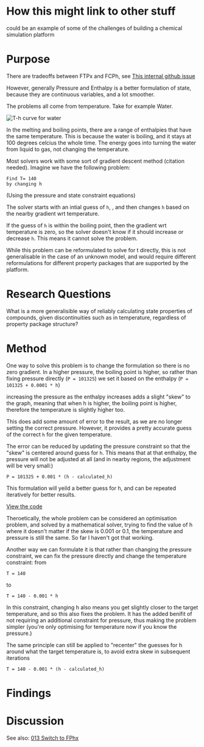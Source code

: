 # How this might link to other stuff

could be an example of some of the challenges of building a chemical simulation platform

# Purpose

There are tradeoffs between FTPx and FCPh, see [This internal github issue](https://github.com/waikato-ahuora-smart-energy-systems/Ahuora-Adaptive-Digital-Twin-Platform/issues/676)

However, generally Pressure and Enthalpy is a better formulation of state, because they are continuous variables, and a lot smoother.

The problems all come from temperature. Take for example Water.

![T-h curve for water](https://assets.coursehero.com/study-guides/lumen/images/introchem/heating-curve-for-water/ating-20curve-20of-20water1.jpeg)

In the melting and boiling points, there are a range of enthalpies that have the same temperature. This is because the water is boiling, and it stays at 100 degrees celcius the whole time. The energy goes into turning the water from liquid to gas, not changing the temperature.

Most solvers work with some sort of gradient descent method (citation needed). Imagine we have the following problem:

```
Find T= 140
by changing h
```


(Using the pressure and state constraint equations)

The solver starts with an intial guess of `h`, , and then changes `h` based on the nearby gradient wrt temperature.

If the guess of `h` is within the boiling point, then the gradient wrt temperature is zero, so the solver doesn't know if it should increase or decrease `h`. This means it cannot solve the problem.

While this problem can be reformulated to solve for t directly, this is not generalisable in the case of an unknown model, and would require different reformulations for different property packages that are supported by the platform.


# Research Questions

What is a more generalisible way of reliably calculating state properties of compounds, given discontinuities such as in temperature, regardless of property package structure?

# Method

One way to solve this problem is to change the formulation so there is no zero gradient. In a higher pressure, the boiling point is higher, so rather than fixing pressure directly (`P = 101325`) we set it based on the enthalpy (`P = 101325 + 0.0001 * h`)

increasing the pressure as the enthalpy increases adds a slight "skew" to the graph, meaning that when h is higher, the boiling point is higher, therefore the temperature is slightly higher too. 

This does add some amount of error to the result, as we are no longer setting the correct pressure. However, it provides a pretty accurate guess of the correct `h` for the given temperature.

The error can be reduced by updating the pressure constraint so that the "skew" is centered around guess for `h`. This means that at that enthalpy, the pressure will not be adjusted at all (and in nearby regions, the adjustment will be very small:)

`P = 101325 + 0.001 * (h - calculated_h)`

This formulation will yeild a better guess for h, and can be repeated iteratively for better results.

[View the code](https://github.com/bertkdowns/model-predictive-control/blob/main/testing_helmholtz_states/test_iterative_solving_temp.py)

Theroetically, the whole problem can be considered an optimisation problem, and solved by a mathematical solver, trying to find the value of h where it doesn't matter if the skew is 0.001 or 0.1, the temperature and pressure is still the same. So far I haven't got that working.

Another way we can formulate it is that rather than changing the pressure constraint, we can fix the pressure directly and change the temperature constraint: from

```
T = 140
```

to 

```
T = 140 - 0.001 * h
```

In this constraint, changing h also means you get slightly closer to the target temperature, and so this also fixes the problem. It has the added benifit of not requiring an additional constraint for pressure, thus making the problem simpler (you're only optimising for temperature now if you know the pressure.)

The same principle can still be applied to "recenter" the guesses for h around what the target temperature is, to avoid extra skew in subsequent iterations

```
T = 140 - 0.001 * (h - calculated_h)
```


# Findings



# Discussion


See also: [013 Switch to FPhx](./013_switch_to_fphx.md)
